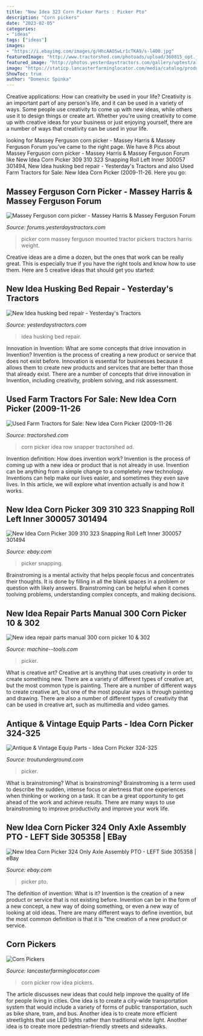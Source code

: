 ```yaml
---
title: "New Idea 323 Corn Picker Parts : Picker Pto"
description: "Corn pickers"
date: "2023-02-05"
categories:
- "ideas"
tags: ["ideas"]
images:
- "https://i.ebayimg.com/images/g/HhcAAOSwLr1cTKA9/s-l400.jpg"
featuredImage: "http://www.tractorshed.com/photoads/upload/360815_opt.jpg"
featured_image: "http://photos.yesterdaystractors.com/gallery/uptest/a176300.jpg"
image: "https://staticp.lancasterfarminglocator.com/media/catalog/product/cache/1/thumbnail/320x240/9df78eab33525d08d6e5fb8d27136e95/W/I/WIN_20170918_13_28_32_Pro.jpg"
ShowToc: true
author: "Domenic Spinka"
---
```



Creative applications: How can creativity be used in your life?
Creativity is an important part of any person's life, and it can be used in a variety of ways. Some people use creativity to come up with new ideas, while others use it to design things or create art. Whether you're using creativity to come up with creative ideas for your business or just enjoying yourself, there are a number of ways that creativity can be used in your life.

	

		
looking for Massey Ferguson corn picker - Massey Harris &amp; Massey Ferguson Forum you've came to the right page. We have 8 Pics about Massey Ferguson corn picker - Massey Harris &amp; Massey Ferguson Forum like New Idea Corn Picker 309 310 323 Snapping Roll Left Inner 300057 301494, New Idea husking bed repair - Yesterday&#039;s Tractors and also Used Farm Tractors for Sale: New Idea Corn Picker (2009-11-26. Here you go:
		
    
## Massey Ferguson Corn Picker - Massey Harris &amp; Massey Ferguson Forum

<img loading=lazy src="http://photos.yesterdaystractors.com/gallery/uptest/a111038.jpg" onerror="this.onerror=null;this.src='https://tse2.mm.bing.net/th?id=OIP.D6nx1DQugFTXTCUHBsvfoAHaE6&amp;pid=15.1';" alt="Massey Ferguson corn picker - Massey Harris &amp; Massey Ferguson Forum">

_Source: forums.yesterdaystractors.com_

>picker corn massey ferguson mounted tractor pickers tractors harris weight. 

	

Creative ideas are a dime a dozen, but the ones that work can be really great. This is especially true if you have the right tools and know how to use them. Here are 5 creative ideas that should get you started:

    
## New Idea Husking Bed Repair - Yesterday&#039;s Tractors

<img loading=lazy src="http://photos.yesterdaystractors.com/gallery/uptest/a176300.jpg" onerror="this.onerror=null;this.src='https://tse3.mm.bing.net/th?id=OIP.4meNIatdhJ44au3CU-u6yAHaFj&amp;pid=15.1';" alt="New Idea husking bed repair - Yesterday&#039;s Tractors">

_Source: yesterdaystractors.com_

>idea husking bed repair. 

	

Innovation in Invention: What are some concepts that drive innovation in Invention?
Invention is the process of creating a new product or service that does not exist before. Innovation is essential for businesses because it allows them to create new products and services that are better than those that already exist. There are a number of concepts that drive innovation in Invention, including creativity, problem solving, and risk assessment.

    
## Used Farm Tractors For Sale: New Idea Corn Picker (2009-11-26

<img loading=lazy src="http://www.tractorshed.com/photoads/upload/360815_opt.jpg" onerror="this.onerror=null;this.src='https://tse2.mm.bing.net/th?id=OIP.WDDnSA7mozhoWEvaeYA9iwAAAA&amp;pid=15.1';" alt="Used Farm Tractors for Sale: New Idea Corn Picker (2009-11-26">

_Source: tractorshed.com_

>corn picker idea row snapper tractorshed ad. 

	

Invention definition: How does invention work?
Invention is the process of coming up with a new idea or product that is not already in use. Invention can be anything from a simple change to a completely new technology. Inventions can help make our lives easier, and sometimes they even save lives. In this article, we will explore what invention actually is and how it works.

    
## New Idea Corn Picker 309 310 323 Snapping Roll Left Inner 300057 301494

<img loading=lazy src="https://i.ebayimg.com/images/g/o~0AAOSwRuVfstWn/s-l400.jpg" onerror="this.onerror=null;this.src='https://tse1.mm.bing.net/th?id=OIP.zwiF2-PKmptr8q4YAtzfCQAAAA&amp;pid=15.1';" alt="New Idea Corn Picker 309 310 323 Snapping Roll Left Inner 300057 301494">

_Source: ebay.com_

>picker snapping. 

	

Brainstroming is a mental activity that helps people focus and concentrates their thoughts. It is done by filling in all the blank spaces in a problem or question with likely answers. Brainstroming can be helpful when it comes toolving problems, understanding complex concepts, and making decisions.

    
## New Idea Repair Parts Manual 300 Corn Picker 10 &amp; 302

<img loading=lazy src="https://www.machine--tools.com/By-Location-/Indiana-/New-idea-repair-parts-manual-300-corn-picker-10-302-img.jpg" onerror="this.onerror=null;this.src='https://tse3.mm.bing.net/th?id=OIP.PaRKRYvpv3g7QUROmDBCNwHaFj&amp;pid=15.1';" alt="New idea repair parts manual 300 corn picker 10 &amp; 302">

_Source: machine--tools.com_

>picker. 

	

What is creative art?
Creative art is anything that uses creativity in order to create something new. There are a variety of different types of creative art, but the most common type is painting. There are a number of different ways to create creative art, but one of the most popular ways is through painting and drawing. There are also a number of different types of creativity that can be used in creative art, such as multimedia and video games.

    
## Antique &amp; Vintage Equip Parts - Idea Corn Picker 324-325

<img loading=lazy src="https://i.ebayimg.com/00/s/MTYwMFgxMjAw/z/N6wAAOSwaeRfcjzY/$_1.JPG" onerror="this.onerror=null;this.src='https://tse4.mm.bing.net/th?id=OIP.Zc-HvRIGHUFLNlTtBIiGxwAAAA&amp;pid=15.1';" alt="Antique &amp; Vintage Equip Parts - Idea Corn Picker 324-325">

_Source: troutunderground.com_

>picker. 

	

What is brainstroming?
What is brainstroming? Brainstroming is a term used to describe the sudden, intense focus or alertness that one experiences when thinking or working on a task. It can be a great opportunity to get ahead of the work and achieve results. There are many ways to use brainstroming to improve productivity and improve your work life.

    
## New Idea Corn Picker 324 Only Axle Assembly PTO - LEFT Side 305358 | EBay

<img loading=lazy src="https://i.ebayimg.com/images/g/HhcAAOSwLr1cTKA9/s-l400.jpg" onerror="this.onerror=null;this.src='https://tse2.mm.bing.net/th?id=OIP.3bPVjllW2g6LJkvewwJWoAAAAA&amp;pid=15.1';" alt="New Idea Corn Picker 324 Only Axle Assembly PTO - LEFT Side 305358 | eBay">

_Source: ebay.com_

>picker pto. 

	

The definition of invention: What is it?
Invention is the creation of a new product or service that is not existing before. Invention can be in the form of a new concept, a new way of doing something, or even a new way of looking at old ideas. There are many different ways to define invention, but the most common definition is that it is "the creation of a new product or service.

    
## Corn Pickers

<img loading=lazy src="https://staticp.lancasterfarminglocator.com/media/catalog/product/cache/1/thumbnail/320x240/9df78eab33525d08d6e5fb8d27136e95/W/I/WIN_20170918_13_28_32_Pro.jpg" onerror="this.onerror=null;this.src='https://tse2.mm.bing.net/th?id=OIP.AbScDluQeQVtmcQk4MEwrAAAAA&amp;pid=15.1';" alt="Corn Pickers">

_Source: lancasterfarminglocator.com_

>corn picker row idea pickers. 

	

The article discusses new ideas that could help improve the quality of life for people living in cities. One idea is to create a city-wide transportation system that would include a variety of forms of public transportation, such as bike share, tram, and bus. Another idea is to create more efficient streetlights that use LED lights rather than traditional white light. Another idea is to create more pedestrian-friendly streets and sidewalks.

